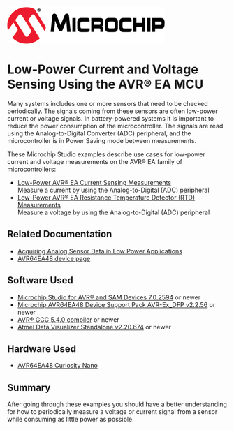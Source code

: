 <!-- Please do not change this logo with link -->
[![MCHP](images/microchip.png)](https://www.microchip.com)

# Low-Power Current and Voltage Sensing Using the AVR® EA MCU

<!-- This is where the introduction to the example goes, including mentioning the peripherals used -->
Many systems includes one or more sensors that need to be checked periodically. The signals coming from these sensors are often low-power current or voltage signals. In battery-powered systems it is important to reduce the power consumption of the microcontroller. The signals are read using the Analog-to-Digital Converter (ADC) peripheral, and the microcontroller is in Power Saving mode between measurements.

These Microchip Studio examples describe use cases for low-power current and voltage measurements on the AVR® EA family of microcontrollers:

- [Low-Power AVR® EA Current Sensing Measurements](analog-current-sensing)  
Measure a current by using the Analog-to-Digital (ADC) peripheral
- [Low-Power AVR® EA Resistance Temperature Detector (RTD) Measurements](analog-voltage-sensing)  
Measure a voltage by using the Analog-to-Digital (ADC) peripheral  

## Related Documentation

- [Acquiring Analog Sensor Data in Low Power Applications](https://www.microchip.com/DS00004886)
- [AVR64EA48 device page](https://www.microchip.com/wwwproducts/en/AVR64EA48)  

## Software Used

- [Microchip Studio for AVR® and SAM Devices 7.0.2594](https://www.microchip.com/en-us/development-tools-tools-and-software/microchip-studio-for-avr-and-sam-devices) or newer
- [Microchip AVR64EA48 Device Support Pack AVR-Ex_DFP v2.2.56](https://packs.download.microchip.com/) or newer
- [AVR® GCC 5.4.0 compiler](https://www.microchip.com/en-us/development-tools-tools-and-software/gcc-compilers-avr-and-arm) or newer
- [Atmel Data Visualizer Standalone v2.20.674](https://gallery.microchip.com/packages/AtmelDataVisualizerInstaller-Standalone/) or newer

## Hardware Used

- [AVR64EA48 Curiosity Nano](https://www.microchip.com/en-us/development-tool/EV66E56A)

## Summary
<!-- Summarize what the example has shown -->
After going through these examples you should have a better understanding for how to periodically measure a voltage or current signal from a sensor while consuming as little power as possible.
